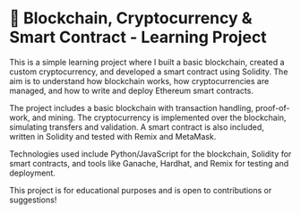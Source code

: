# 🔐 Blockchain, Cryptocurrency & Smart Contract - Learning Project

This is a simple learning project where I built a basic blockchain, created a custom cryptocurrency, and developed a smart contract using Solidity. The aim is to understand how blockchain works, how cryptocurrencies are managed, and how to write and deploy Ethereum smart contracts.

The project includes a basic blockchain with transaction handling, proof-of-work, and mining. The cryptocurrency is implemented over the blockchain, simulating transfers and validation. A smart contract is also included, written in Solidity and tested with Remix and MetaMask.

Technologies used include Python/JavaScript for the blockchain, Solidity for smart contracts, and tools like Ganache, Hardhat, and Remix for testing and deployment.

This project is for educational purposes and is open to contributions or suggestions!
